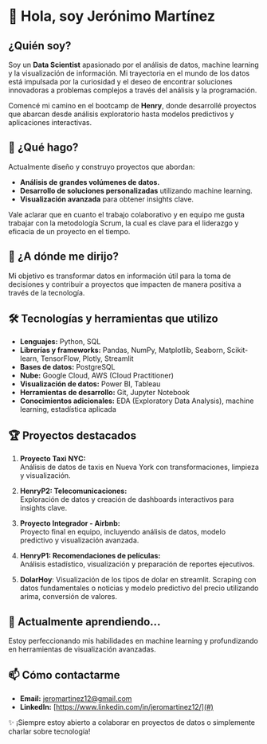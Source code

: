 # 👋 Hola, soy **Jerónimo Martínez**  

## ¿Quién soy?  
Soy un **Data Scientist** apasionado por el análisis de datos, machine learning y la visualización de información. Mi trayectoria en el mundo de los datos está impulsada por la curiosidad y el deseo de encontrar soluciones innovadoras a problemas complejos a través del análisis y la programación.  

Comencé mi camino en el bootcamp de **Henry**, donde desarrollé proyectos que abarcan desde análisis exploratorio hasta modelos predictivos y aplicaciones interactivas.  

## 🌟 ¿Qué hago?  
Actualmente diseño y construyo proyectos que abordan:  
- **Análisis de grandes volúmenes de datos.**  
- **Desarrollo de soluciones personalizadas** utilizando machine learning.  
- **Visualización avanzada** para obtener insights clave.

Vale aclarar que en cuanto el trabajo colaborativo y en equipo me gusta trabajar con la metodología Scrum, la cual es clave para el liderazgo y eficacia de un proyecto en el tiempo. 

## 🚀 ¿A dónde me dirijo?  
Mi objetivo es transformar datos en información útil para la toma de decisiones y contribuir a proyectos que impacten de manera positiva a través de la tecnología.  

## 🛠️ Tecnologías y herramientas que utilizo  
- **Lenguajes:** Python, SQL  
- **Librerías y frameworks:** Pandas, NumPy, Matplotlib, Seaborn, Scikit-learn, TensorFlow, Plotly, Streamlit  
- **Bases de datos:** PostgreSQL  
- **Nube:** Google Cloud, AWS (Cloud Practitioner)  
- **Visualización de datos:** Power BI, Tableau  
- **Herramientas de desarrollo:** Git, Jupyter Notebook  
- **Conocimientos adicionales:** EDA (Exploratory Data Analysis), machine learning, estadística aplicada  

## 🏆 Proyectos destacados  
1. **Proyecto Taxi NYC:**  
   Análisis de datos de taxis en Nueva York con transformaciones, limpieza y visualización.  

2. **HenryP2: Telecomunicaciones:**  
   Exploración de datos y creación de dashboards interactivos para insights clave.  

3. **Proyecto Integrador - Airbnb:**  
   Proyecto final en equipo, incluyendo análisis de datos, modelo predictivo y visualización avanzada.  

4. **HenryP1: Recomendaciones de películas:**  
   Análisis estadístico, visualización y preparación de reportes ejecutivos.

5. **DolarHoy**: Visualización de los tipos de dolar en streamlit.
   Scraping con datos fundamentales o noticias y modelo predictivo del precio utilizando arima, conversión de valores. 

## 🌱 Actualmente aprendiendo...  
Estoy perfeccionando mis habilidades en machine learning y profundizando en herramientas de visualización avanzadas.  

## 📫 Cómo contactarme  
- **Email:** [jeromartinez12@gmail.com](mailto:jeromartinez12@gmail.com)  
- **LinkedIn:** [https://www.linkedin.com/in/jeromartinez12/](#) 

✨ ¡Siempre estoy abierto a colaborar en proyectos de datos o simplemente charlar sobre tecnología!  
